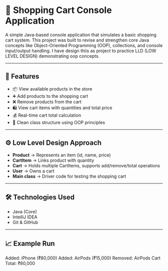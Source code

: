# 🛒 Shopping Cart Console Application

A simple Java-based console application that simulates a basic shopping cart system. This project was built to revise and strengthen core Java concepts like Object-Oriented Programming (OOP), collections, and console input/output handling.
I have design thiis as project to practice LLD (LOW LEVEL DESIGN) demonstrating oop concepts.

---

## 🚀 Features

- 📦 View available products in the store
- ➕ Add products to the shopping cart
- ❌ Remove products from the cart
- 🛍️ View cart items with quantities and total price
- 💰 Real-time cart total calculation
- 🧠 Clean class structure using OOP principles

---

## ⚙️ Low Level Design Approach
- **Product** → Represents an item (id, name, price)  
- **CartItem** → Links product with quantity  
- **Cart** → Holds multiple CartItems, supports add/remove/total operations  
- **User** → Owns a cart  
- **Main class** → Driver code for testing the shopping cart
---

## 🛠️ Technologies Used

- Java (Core)
- IntelliJ IDEA
- Git & GitHub

---
## 📈 Example Run

Added: iPhone (₹80,000)
Added: AirPods (₹15,000)
Removed: AirPods
Cart Total: ₹80,000 




